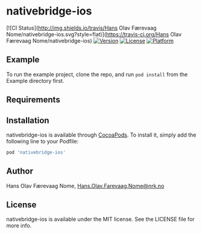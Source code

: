 # nativebridge-ios

[![CI Status](http://img.shields.io/travis/Hans Olav Færevaag Nome/nativebridge-ios.svg?style=flat)](https://travis-ci.org/Hans Olav Færevaag Nome/nativebridge-ios)
[![Version](https://img.shields.io/cocoapods/v/nativebridge-ios.svg?style=flat)](http://cocoapods.org/pods/nativebridge-ios)
[![License](https://img.shields.io/cocoapods/l/nativebridge-ios.svg?style=flat)](http://cocoapods.org/pods/nativebridge-ios)
[![Platform](https://img.shields.io/cocoapods/p/nativebridge-ios.svg?style=flat)](http://cocoapods.org/pods/nativebridge-ios)

## Example

To run the example project, clone the repo, and run `pod install` from the Example directory first.

## Requirements

## Installation

nativebridge-ios is available through [CocoaPods](http://cocoapods.org). To install
it, simply add the following line to your Podfile:

```ruby
pod 'nativebridge-ios'
```

## Author

Hans Olav Færevaag Nome, Hans.Olav.Farevaag.Nome@nrk.no

## License

nativebridge-ios is available under the MIT license. See the LICENSE file for more info.
